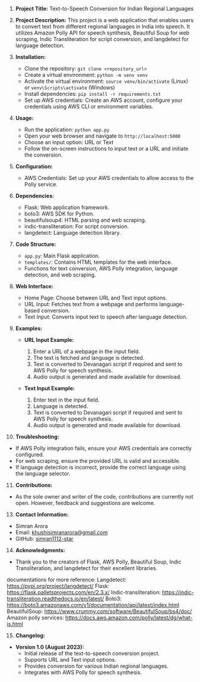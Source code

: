 1. **Project Title:** Text-to-Speech Conversion for Indian Regional Languages

2. **Project Description:** This project is a web application that enables users to convert text from different regional languages in India into speech. It utilizes Amazon Polly API for speech synthesis, Beautiful Soup for web scraping, Indic Transliteration for script conversion, and langdetect for language detection.

3. **Installation:**
   - Clone the repository: `git clone <repository_url>`
   - Create a virtual environment: `python -m venv venv`
   - Activate the virtual environment: `source venv/bin/activate` (Linux) or `venv\Scripts\activate` (Windows)
   - Install dependencies: `pip install -r requirements.txt`
   - Set up AWS credentials: Create an AWS account, configure your credentials using AWS CLI or environment variables.
   
4. **Usage:**
   - Run the application: `python app.py`
   - Open your web browser and navigate to `http://localhost:5000`
   - Choose an input option: URL or Text
   - Follow the on-screen instructions to input text or a URL and initiate the conversion.

5. **Configuration:**
   - AWS Credentials: Set up your AWS credentials to allow access to the Polly service.
   
6. **Dependencies:**
   - Flask: Web application framework.
   - boto3: AWS SDK for Python.
   - beautifulsoup4: HTML parsing and web scraping.
   - indic-transliteration: For script conversion.
   - langdetect: Language detection library.

7. **Code Structure:**
   - `app.py`: Main Flask application.
   - `templates/`: Contains HTML templates for the web interface.
   - Functions for text conversion, AWS Polly integration, language detection, and web scraping.

8. **Web Interface:**
   - Home Page: Choose between URL and Text input options.
   - URL Input: Fetches text from a webpage and performs language-based conversion.
   - Text Input: Converts input text to speech after language detection.

9. **Examples:**
   - **URL Input Example:**
     1. Enter a URL of a webpage in the input field.
     2. The text is fetched and language is detected.
     3. Text is converted to Devanagari script if required and sent to AWS Polly for speech synthesis.
     4. Audio output is generated and made available for download.

   - **Text Input Example:**
     1. Enter text in the input field.
     2. Language is detected.
     3. Text is converted to Devanagari script if required and sent to AWS Polly for speech synthesis.
     4. Audio output is generated and made available for download.

10. **Troubleshooting:**
   - If AWS Polly integration fails, ensure your AWS credentials are correctly configured.
   - For web scraping, ensure the provided URL is valid and accessible.
   - If language detection is incorrect, provide the correct language using the language selector.

11. **Contributions:**
   - As the sole owner and writer of the code, contributions are currently not open. However, feedback and suggestions are welcome.


13. **Contact Information:**
   - Simran Arora
   - Email: khushisimranarora@gmail.com
   - GitHub: [simran1112-star](https://github.com/simran1112-star)

14. **Acknowledgments:**
   - Thank you to the creators of Flask, AWS Polly, Beautiful Soup, Indic Transliteration, and langdetect for their excellent libraries.


documentations for more reference:
Langdetect:
	https://pypi.org/project/langdetect/
Flask:
	https://flask.palletsprojects.com/en/2.3.x/
Indic-transliteration:
	https://indic-transliteration.readthedocs.io/en/latest/
Boto3:
	https://boto3.amazonaws.com/v1/documentation/api/latest/index.html
BeautifulSoup:
	https://www.crummy.com/software/BeautifulSoup/bs4/doc/
Amazon polly services:
	https://docs.aws.amazon.com/polly/latest/dg/what-is.html


15. **Changelog:**
   - **Version 1.0 (August 2023):**
     - Initial release of the text-to-speech conversion project.
     - Supports URL and Text input options.
     - Provides conversion for various Indian regional languages.
     - Integrates with AWS Polly for speech synthesis.